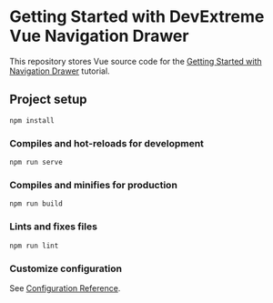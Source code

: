 # Getting Started with DevExtreme Vue Navigation Drawer

This repository stores Vue source code for the [Getting Started with Navigation Drawer](https://js.devexpress.com/Documentation/Guide/UI_Components/Drawer/Getting_Started_with_Navigation_Drawer/) tutorial.

## Project setup
```
npm install
```

### Compiles and hot-reloads for development
```
npm run serve
```

### Compiles and minifies for production
```
npm run build
```

### Lints and fixes files
```
npm run lint
```

### Customize configuration
See [Configuration Reference](https://cli.vuejs.org/config/).
